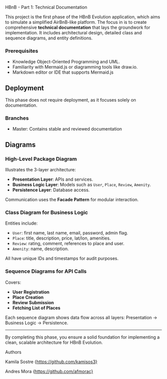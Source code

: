 HBnB - Part 1: Technical Documentation

This project is the first phase of the HBnB Evolution application, which aims to simulate a simplified AirBnB-like platform. The focus in is to create comprehensive **technical documentation** that lays the groundwork for implementation. It includes architectural design, detailed class and sequence diagrams, and entity definitions.

### Prerequisites

* Knowledge Object-Oriented Programming and UML.
* Familiarity with Mermaid.js or diagramming tools like draw.io.
* Markdown editor or IDE that supports Mermaid.js


## Deployment

This phase does not require deployment, as it focuses solely on documentation.

### Branches

* Master: Contains stable and reviewed documentation


## Diagrams

### High-Level Package Diagram

Illustrates the 3-layer architecture:
- **Presentation Layer**: APIs and services.
- **Business Logic Layer**: Models such as `User`, `Place`, `Review`, `Amenity`.
- **Persistence Layer**: Database access.

Communication uses the **Facade Pattern** for modular interaction.

### Class Diagram for Business Logic

Entities include:
- `User`: first name, last name, email, password, admin flag.
- `Place`: title, description, price, lat/lon, amenities.
- `Review`: rating, comment, references to place and user.
- `Amenity`: name, description.

All have unique IDs and timestamps for audit purposes.

### Sequence Diagrams for API Calls

Covers:
- **User Registration**
- **Place Creation**
- **Review Submission**
- **Fetching List of Places**

Each sequence diagram shows data flow across all layers: Presentation → Business Logic → Persistence.

---

By completing this phase, you ensure a solid foundation for implementing a clean, scalable architecture for HBnB Evolution.

Authors

Kamila Sostre {https://github.com/kamisos3}

Andres Mora {https://github.com/afmorac}
